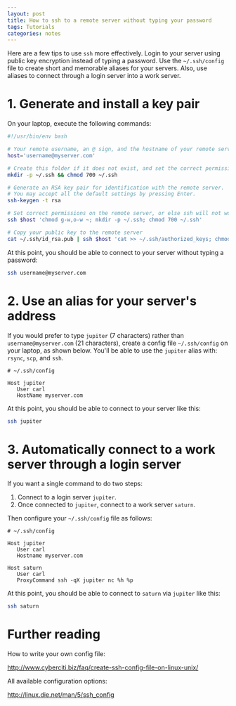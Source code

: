 ```yaml
---
layout: post
title: How to ssh to a remote server without typing your password
tags: Tutorials
categories: notes
---
```


Here are a few tips to use `ssh` more effectively. Login to your server using
public key encryption instead of typing a password. Use the `~/.ssh/config`
file to create short and memorable aliases for your servers. Also, use aliases
to connect through a login server into a work server.

# 1. Generate and install a key pair

On your laptop, execute the following commands:

```bash
#!/usr/bin/env bash

# Your remote username, an @ sign, and the hostname of your remote server.
host='username@myserver.com'

# Create this folder if it does not exist, and set the correct permissions.
mkdir -p ~/.ssh && chmod 700 ~/.ssh

# Generate an RSA key pair for identification with the remote server.
# You may accept all the default settings by pressing Enter.
ssh-keygen -t rsa

# Set correct permissions on the remote server, or else ssh will not work.
ssh $host 'chmod g-w,o-w ~; mkdir -p ~/.ssh; chmod 700 ~/.ssh'

# Copy your public key to the remote server
cat ~/.ssh/id_rsa.pub | ssh $host 'cat >> ~/.ssh/authorized_keys; chmod 600 ~/.ssh/authorized_keys'
```

At this point, you should be able to connect to your server without typing
a password: 

```bash
ssh username@myserver.com
```

# 2. Use an alias for your server's address

If you would prefer to type `jupiter` (7 characters) rather than
`username@myserver.com` (21 characters), create a config file `~/.ssh/config`
on your laptop, as shown below. You'll be able to use the `jupiter` alias
with: `rsync`, `scp`, and `ssh`.

```
# ~/.ssh/config

Host jupiter
   User carl
   HostName myserver.com
```

At this point, you should be able to connect to your server like this: 

```bash
ssh jupiter
```

# 3. Automatically connect to a work server through a login server

If you want a single command to do two steps:

1. Connect to a login server `jupiter`.
2. Once connected to `jupiter`, connect to a work server `saturn`.

Then configure your `~/.ssh/config` file as follows:

```
# ~/.ssh/config

Host jupiter
   User carl
   Hostname myserver.com

Host saturn
   User carl
   ProxyCommand ssh -qX jupiter nc %h %p
```

At this point, you should be able to connect to `saturn` via `jupiter` like
this:

```bash
ssh saturn
```

# Further reading

How to write your own config file:

<http://www.cyberciti.biz/faq/create-ssh-config-file-on-linux-unix/>

All available configuration options:

<http://linux.die.net/man/5/ssh_config>
